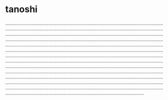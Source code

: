 # tanoshi

.........................................................................................................................................................................................................................................................................................................................................................................................................................................................................................................................................................................................................................................................................................................................................................................................................................................................................................................................................................................................................................................................................................................................................................................................................................................................................................................................................................................................................................................................................................................................................................................................................................................................................................................................................................................................